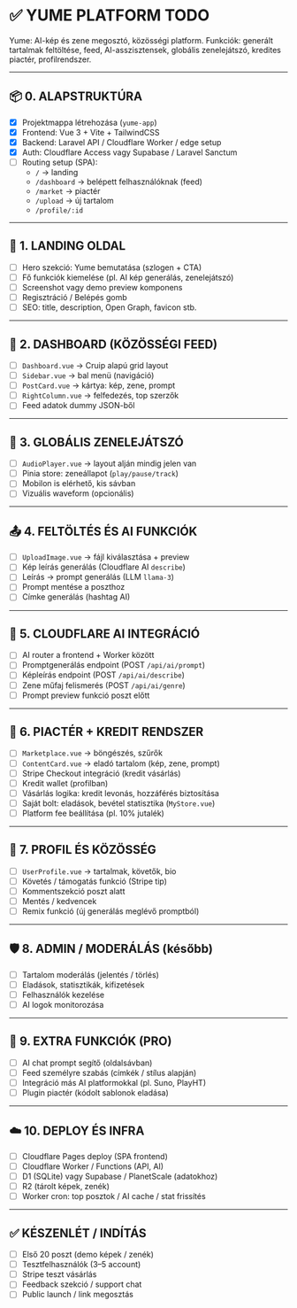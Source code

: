 # ✅ YUME PLATFORM TODO

Yume: AI-kép és zene megosztó, közösségi platform.
Funkciók: generált tartalmak feltöltése, feed, AI-asszisztensek, globális zenelejátszó, kredites piactér, profilrendszer.

---

## 📦 0. ALAPSTRUKTÚRA

- [x] Projektmappa létrehozása (`yume-app`)
- [x] Frontend: Vue 3 + Vite + TailwindCSS
- [x] Backend: Laravel API / Cloudflare Worker / edge setup
- [x] Auth: Cloudflare Access vagy Supabase / Laravel Sanctum
- [ ] Routing setup (SPA):
  - `/` → landing
  - `/dashboard` → belépett felhasználóknak (feed)
  - `/market` → piactér
  - `/upload` → új tartalom
  - `/profile/:id`

---

## 🎨 1. LANDING OLDAL

- [ ] Hero szekció: Yume bemutatása (szlogen + CTA)
- [ ] Fő funkciók kiemelése (pl. AI kép generálás, zenelejátszó)
- [ ] Screenshot vagy demo preview komponens
- [ ] Regisztráció / Belépés gomb
- [ ] SEO: title, description, Open Graph, favicon stb.

---

## 🧭 2. DASHBOARD (KÖZÖSSÉGI FEED)

- [ ] `Dashboard.vue` → Cruip alapú grid layout
- [ ] `Sidebar.vue` → bal menü (navigáció)
- [ ] `PostCard.vue` → kártya: kép, zene, prompt
- [ ] `RightColumn.vue` → felfedezés, top szerzők
- [ ] Feed adatok dummy JSON-ből

---

## 🎵 3. GLOBÁLIS ZENELEJÁTSZÓ

- [ ] `AudioPlayer.vue` → layout alján mindig jelen van
- [ ] Pinia store: zeneállapot (`play/pause/track`)
- [ ] Mobilon is elérhető, kis sávban
- [ ] Vizuális waveform (opcionális)

---

## 📤 4. FELTÖLTÉS ÉS AI FUNKCIÓK

- [ ] `UploadImage.vue` → fájl kiválasztása + preview
- [ ] Kép leírás generálás (Cloudflare AI `describe`)
- [ ] Leírás → prompt generálás (LLM `llama-3`)
- [ ] Prompt mentése a poszthoz
- [ ] Címke generálás (hashtag AI)

---

## 🤖 5. CLOUDFLARE AI INTEGRÁCIÓ

- [ ] AI router a frontend + Worker között
- [ ] Promptgenerálás endpoint (POST `/api/ai/prompt`)
- [ ] Képleírás endpoint (POST `/api/ai/describe`)
- [ ] Zene műfaj felismerés (POST `/api/ai/genre`)
- [ ] Prompt preview funkció poszt előtt

---

## 🛒 6. PIACTÉR + KREDIT RENDSZER

- [ ] `Marketplace.vue` → böngészés, szűrők
- [ ] `ContentCard.vue` → eladó tartalom (kép, zene, prompt)
- [ ] Stripe Checkout integráció (kredit vásárlás)
- [ ] Kredit wallet (profilban)
- [ ] Vásárlás logika: kredit levonás, hozzáférés biztosítása
- [ ] Saját bolt: eladások, bevétel statisztika (`MyStore.vue`)
- [ ] Platform fee beállítása (pl. 10% jutalék)

---

## 👤 7. PROFIL ÉS KÖZÖSSÉG

- [ ] `UserProfile.vue` → tartalmak, követők, bio
- [ ] Követés / támogatás funkció (Stripe tip)
- [ ] Kommentszekció poszt alatt
- [ ] Mentés / kedvencek
- [ ] Remix funkció (új generálás meglévő promptból)

---

## 🛡️ 8. ADMIN / MODERÁLÁS (később)

- [ ] Tartalom moderálás (jelentés / törlés)
- [ ] Eladások, statisztikák, kifizetések
- [ ] Felhasználók kezelése
- [ ] AI logok monitorozása

---

## 🧪 9. EXTRA FUNKCIÓK (PRO)

- [ ] AI chat prompt segítő (oldalsávban)
- [ ] Feed személyre szabás (címkék / stílus alapján)
- [ ] Integráció más AI platformokkal (pl. Suno, PlayHT)
- [ ] Plugin piactér (kódolt sablonok eladása)

---

## ☁️ 10. DEPLOY ÉS INFRA

- [ ] Cloudflare Pages deploy (SPA frontend)
- [ ] Cloudflare Worker / Functions (API, AI)
- [ ] D1 (SQLite) vagy Supabase / PlanetScale (adatokhoz)
- [ ] R2 (tárolt képek, zenék)
- [ ] Worker cron: top posztok / AI cache / stat frissítés

---

## ✅ KÉSZENLÉT / INDÍTÁS

- [ ] Első 20 poszt (demo képek / zenék)
- [ ] Tesztfelhasználók (3–5 account)
- [ ] Stripe teszt vásárlás
- [ ] Feedback szekció / support chat
- [ ] Public launch / link megosztás
